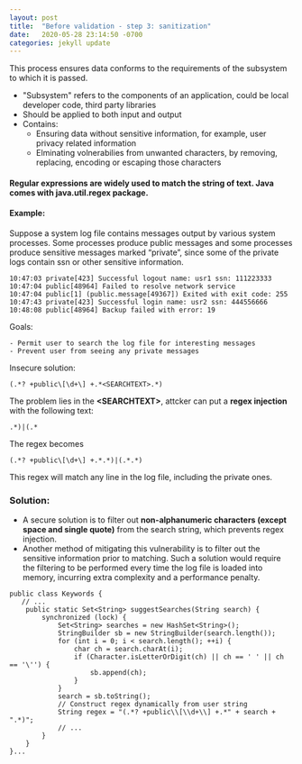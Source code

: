 ```yaml
---
layout: post
title:  "Before validation - step 3: sanitization"
date:   2020-05-28 23:14:50 -0700
categories: jekyll update
---
```

This process ensures data conforms to the requirements of the subsystem to which it is passed.
- "Subsystem" refers to the components of an application, could be local developer code, third party libraries
- Should be applied to both input and output
- Contains:
    - Ensuring data without sensitive information, for example, user privacy related information
    - Elminating volnerabilies from unwanted characters, by removing, replacing, encoding or escaping those characters
    
#### Regular expressions are widely used to match the string of text. Java comes with java.util.regex package.

#### Example:

Suppose a system log file contains messages output by various system processes.
Some processes produce public messages and some processes produce sensitive messages marked “private”, since some of the private logs contain ssn or other sensitive information.

```
10:47:03 private[423] Successful logout name: usr1 ssn: 111223333 
10:47:04 public[48964] Failed to resolve network service
10:47:04 public[1] (public.message[49367]) Exited with exit code: 255 
10:47:43 private[423] Successful login name: usr2 ssn: 444556666 
10:48:08 public[48964] Backup failed with error: 19
```

Goals:

    - Permit user to search the log file for interesting messages
    - Prevent user from seeing any private messages

Insecure solution:

```
(.*? +public\[\d+\] +.*<SEARCHTEXT>.*)
```
The problem lies in the **\<SEARCHTEXT\>**, attcker can put a **regex injection** with the following text:
```
.*)|(.*
```
The regex becomes
```
(.*? +public\[\d+\] +.*.*)|(.*.*)
```
This regex will match any line in the log file, including the private ones.

### Solution:
- A secure solution is to filter out **non-alphanumeric characters (except space and single quote)** from the search string, which prevents regex injection.
- Another method of mitigating this vulnerability is to filter out the sensitive information prior to matching.
Such a solution would require the filtering to be performed every time the log file is loaded into memory, incurring extra complexity and a performance penalty.
```
public class Keywords {
   // ...
    public static Set<String> suggestSearches(String search) { 
        synchronized (lock) {
            Set<String> searches = new HashSet<String>(); 
            StringBuilder sb = new StringBuilder(search.length()); 
            for (int i = 0; i < search.length(); ++i) {
                char ch = search.charAt(i);
                if (Character.isLetterOrDigit(ch) || ch == ' ' || ch == '\'') {
                    sb.append(ch);
                } 
            }
            search = sb.toString();
            // Construct regex dynamically from user string 
            String regex = "(.*? +public\\[\\d+\\] +.*" + search + ".*)"; 
            // ...
        }   
    }
}...
```
